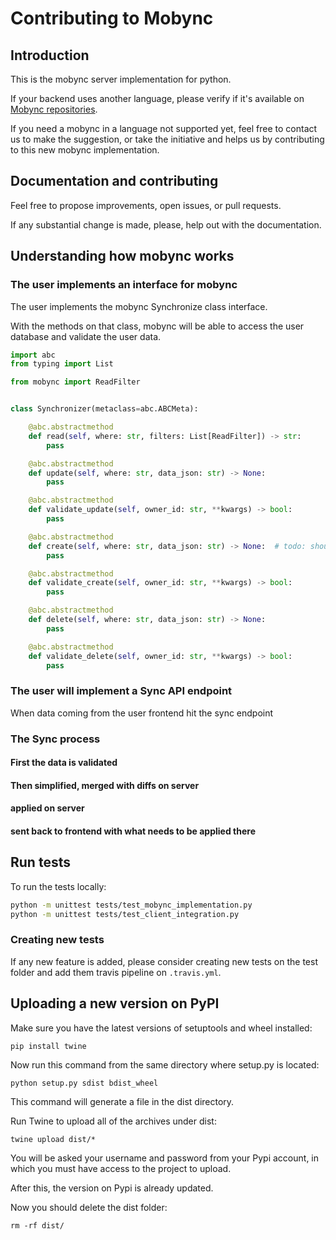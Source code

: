 # Contributing to Mobync

## Introduction

This is the mobync server implementation for python.

If your backend uses another language, please verify if it's available on [Mobync repositories](https://github.com/mobync/).

If you need a mobync in a language not supported yet, feel free to contact us to make the suggestion, or take the initiative and helps us by contributing to this new mobync implementation.

## Documentation and contributing

Feel free to propose improvements, open issues, or pull requests.

If any substantial change is made, please, help out with the documentation.

## Understanding how mobync works

### The user implements an interface for mobync

The user implements the mobync Synchronize class interface.

With the methods on that class, mobync will be able to access the user database and validate the user data.

```python
import abc
from typing import List

from mobync import ReadFilter


class Synchronizer(metaclass=abc.ABCMeta):

    @abc.abstractmethod
    def read(self, where: str, filters: List[ReadFilter]) -> str:
        pass

    @abc.abstractmethod
    def update(self, where: str, data_json: str) -> None:
        pass

    @abc.abstractmethod
    def validate_update(self, owner_id: str, **kwargs) -> bool:
        pass

    @abc.abstractmethod
    def create(self, where: str, data_json: str) -> None:  # todo: should receive dict?
        pass

    @abc.abstractmethod
    def validate_create(self, owner_id: str, **kwargs) -> bool:
        pass

    @abc.abstractmethod
    def delete(self, where: str, data_json: str) -> None:
        pass

    @abc.abstractmethod
    def validate_delete(self, owner_id: str, **kwargs) -> bool:
        pass
```

### The user will implement a Sync API endpoint

When data coming from the user frontend hit the sync endpoint 

### The Sync process

#### First the data is validated

#### Then simplified, merged with diffs on server

#### applied on server

#### sent back to frontend with what needs to be applied there

## Run tests

To run the tests locally:

```bash
python -m unittest tests/test_mobync_implementation.py
python -m unittest tests/test_client_integration.py
```

### Creating new tests

If any new feature is added, please consider creating new tests on the test folder and add them travis pipeline on `.travis.yml`.

## Uploading a new version on PyPI

Make sure you have the latest versions of setuptools and wheel installed:

```
pip install twine
```

Now run this command from the same directory where setup.py is located:

```
python setup.py sdist bdist_wheel
```

This command will generate a file in the dist directory.

Run Twine to upload all of the archives under dist:

```
twine upload dist/*
```

You will be asked your username and password from your Pypi account, in which you must have access to the project to upload.

After this, the version on Pypi is already updated. 

Now you should delete the dist folder:

```
rm -rf dist/
```
